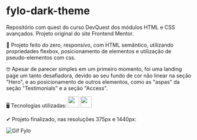 # fylo-dark-theme
Repositório com quest do curso DevQuest dos módulos HTML e CSS avançados. Projeto original do site Frontend Mentor. 

📝 Projeto feito do zero, responsivo, com HTML semântico, utilizando propriedades flexbox, posicionamento de elementos e utilização de pseudo-elementos com css.

🤓 Apesar de parecer simples em um primeiro momento, foi uma landing page um tanto desafiadora, devido ao seu fundo de cor não linear na seção "Hero",
e ao posicionamento de outros elementos, como as "aspas" da seção "Testimonials" e a seção "Access".

🖥 Tecnologias utilizadas:
  <img width="30" src="https://media4.giphy.com/media/XAxylRMCdpbEWUAvr8/giphy.gif?cid=ecf05e471s3tok2zr2vvvpqv07qhbiihutv824szdy56dx4v&rid=giphy.gif&ct=s"/>
  <img width="30" src="https://media2.giphy.com/media/fsEaZldNC8A1PJ3mwp/giphy.gif?cid=790b7611d255f4e4463830af34cedd553551bff901d1b6df&rid=giphy.gif&ct=s"/>
   
✔ Projeto finalizado, nas resoluções 375px e 1440px:

![Gif Fylo](https://user-images.githubusercontent.com/97855964/168123364-b063d9c2-1255-41a0-b529-3540147b208e.gif)
